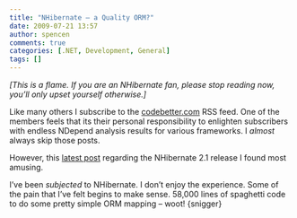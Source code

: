 ```yaml
---
title: "NHibernate – a Quality ORM?"
date: 2009-07-21 13:57
author: spencen
comments: true
categories: [.NET, Development, General]
tags: []
---
```


*[This is a flame. If you are an NHibernate fan, please stop reading now, you’ll only upset yourself otherwise.]*
  

Like many others I subscribe to the [codebetter.com](http://codebetter.com/blogs/) RSS feed. One of the members feels that its their personal responsibility to enlighten subscribers with endless NDepend analysis results for various frameworks. I *almost* always skip those posts.
  

However, this [latest post](http://codebetter.com/blogs/patricksmacchia/archive/2009/07/21/nhibernate-2-1-changes-overview.aspx) regarding the NHibernate 2.1 release I found most amusing.
  

I’ve been *subjected* to NHibernate. I don’t enjoy the experience. Some of the pain that I’ve felt begins to make sense. 58,000 lines of spaghetti code to do some pretty simple ORM mapping – woot! {snigger}


